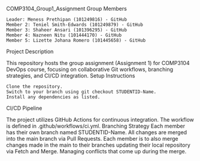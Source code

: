 COMP3104_Group1_Assignment
Group Members

    Leader: Meness Prethipan (101249816) - GitHub
    Member 2: Teniel Smith-Edwards (101249879) - GitHub
    Member 3: Shaheer Ansari (101396295) - GitHub
    Member 4: Nazneen Nitu (101444170) - GitHub
    Member 5: Lizette Johana Romero (101445658) - GitHub

Project Description

This repository hosts the group assignment (Assignment 1) for COMP3104 DevOps course, focusing on collaborative Git workflows, branching strategies, and CI/CD integration.
Setup Instructions

    Clone the repository.
    Switch to your branch using git checkout STUDENTID-Name.
    Install any dependencies as listed.

CI/CD Pipeline

The project utilizes GitHub Actions for continuous integration. The workflow is defined in .github/workflows/ci.yml.
Branching Strategy
Each member has their own branch named STUDENTID-Name. All changes are merged into the main branch via Pull Requests. Each member is to also merge changes made in the main to their branches updating their local repository via Fetch and Merge. Managing conflicts that come up during the merge.